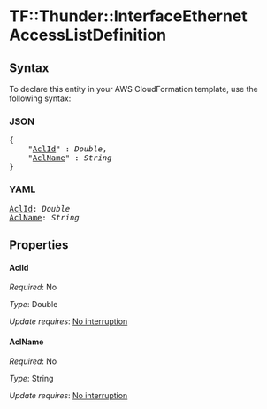 # TF::Thunder::InterfaceEthernet AccessListDefinition

## Syntax

To declare this entity in your AWS CloudFormation template, use the following syntax:

### JSON

<pre>
{
    "<a href="#aclid" title="AclId">AclId</a>" : <i>Double</i>,
    "<a href="#aclname" title="AclName">AclName</a>" : <i>String</i>
}
</pre>

### YAML

<pre>
<a href="#aclid" title="AclId">AclId</a>: <i>Double</i>
<a href="#aclname" title="AclName">AclName</a>: <i>String</i>
</pre>

## Properties

#### AclId

_Required_: No

_Type_: Double

_Update requires_: [No interruption](https://docs.aws.amazon.com/AWSCloudFormation/latest/UserGuide/using-cfn-updating-stacks-update-behaviors.html#update-no-interrupt)

#### AclName

_Required_: No

_Type_: String

_Update requires_: [No interruption](https://docs.aws.amazon.com/AWSCloudFormation/latest/UserGuide/using-cfn-updating-stacks-update-behaviors.html#update-no-interrupt)

